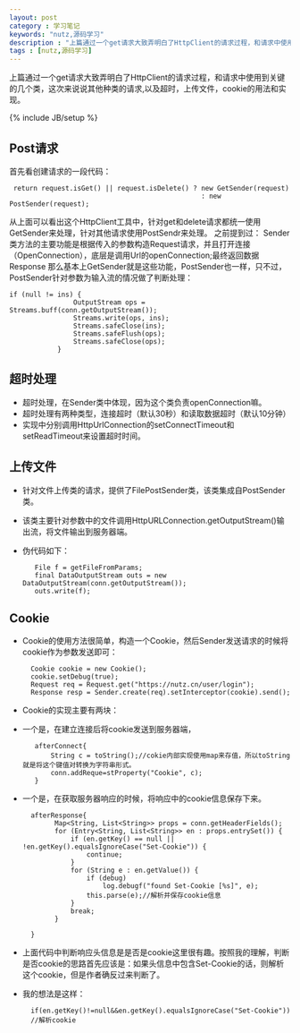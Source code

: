 ```yaml
---
layout: post
category : 学习笔记 
keywords: "nutz,源码学习"
description : "上篇通过一个get请求大致弄明白了HttpClient的请求过程，和请求中使用到关键的几个类，这次来说说其他种类的请求。"
tags : [nutz,源码学习]
---
```

  
上篇通过一个get请求大致弄明白了HttpClient的请求过程，和请求中使用到关键的几个类，这次来说说其他种类的请求,以及超时，上传文件，cookie的用法和实现。


<!--break-->

{% include JB/setup %}

## Post请求

首先看创建请求的一段代码：

     return request.isGet() || request.isDelete() ? new GetSender(request)
                                                    : new PostSender(request);
                                                      
从上面可以看出这个HttpClient工具中，针对get和delete请求都统一使用GetSender来处理，针对其他请求使用PostSendr来处理。
之前提到过： Sender类方法的主要功能是根据传入的参数构造Request请求，并且打开连接（OpenConnection），底层是调用Url的openConnection;最终返回数据Response
那么基本上GetSender就是这些功能，PostSender也一样，只不过，PostSender针对参数为输入流的情况做了判断处理：

    if (null != ins) {
                    OutputStream ops = Streams.buff(conn.getOutputStream());
                    Streams.write(ops, ins);
                    Streams.safeClose(ins);
                    Streams.safeFlush(ops);
                    Streams.safeClose(ops);
                }

## 超时处理

- 超时处理，在Sender类中体现，因为这个类负责openConnection嘛。
- 超时处理有两种类型，连接超时（默认30秒）和读取数据超时（默认10分钟）
- 实现中分别调用HttpUrlConnection的setConnectTimeout和setReadTimeout来设置超时时间。


## 上传文件

- 针对文件上传类的请求，提供了FilePostSender类，该类集成自PostSender类。
- 该类主要针对参数中的文件调用HttpURLConnection.getOutputStream()输出流，将文件输出到服务器端。
- 伪代码如下：
      
         File f = getFileFromParams;
         final DataOutputStream outs = new DataOutputStream(conn.getOutputStream());
         outs.write(f); 
     
## Cookie
- Cookie的使用方法很简单，构造一个Cookie，然后Sender发送请求的时候将cookie作为参数发送即可：

        Cookie cookie = new Cookie();
        cookie.setDebug(true);
        Request req = Request.get("https://nutz.cn/user/login");
        Response resp = Sender.create(req).setInterceptor(cookie).send();
    
- Cookie的实现主要有两块：
- 一个是，在建立连接后将cookie发送到服务器端，
     
         afterConnect{
             String c = toString();//cokie内部实现使用map来存值，所以toString就是将这个键值对转换为字符串形式。
             conn.addReque=stProperty("Cookie", c);
         }
     
- 一个是，在获取服务器响应的时候，将响应中的cookie信息保存下来。

        afterResponse{
              Map<String, List<String>> props = conn.getHeaderFields();
              for (Entry<String, List<String>> en : props.entrySet()) {            
                  if (en.getKey() == null || !en.getKey().equalsIgnoreCase("Set-Cookie")) {
                      continue;
                  }
                  for (String e : en.getValue()) {
                      if (debug)
                          log.debugf("found Set-Cookie [%s]", e);
                      this.parse(e);//解析并保存cookie信息
                  }
                  break;
              }
             
        }
- 上面代码中判断响应头信息是是否是cookie这里很有趣。按照我的理解，判断是否cookie的思路首先应该是：如果头信息中包含Set-Cookie的话，则解析这个cookie，但是作者确反过来判断了。
- 我的想法是这样：
    
        if(en.getKey()!=null&&en.getKey().equalsIgnoreCase("Set-Cookie")) 
        //解析cookie
    
